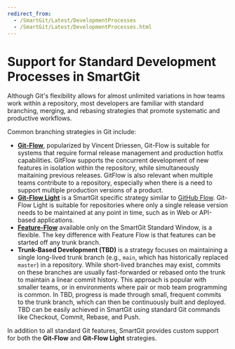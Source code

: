 ```yaml
---
redirect_from:
  - /SmartGit/Latest/DevelopmentProcesses
  - /SmartGit/Latest/DevelopmentProcesses.html
---
```


# Support for Standard Development Processes in SmartGit
Although Git's flexibility allows for almost unlimited variations in how teams work within a repository, most developers are familiar with standard branching, merging, and rebasing strategies that promote systematic and productive workflows.

Common branching strategies in Git include:

- **[Git-Flow](Git-Flow.md)**, popularized by Vincent Driessen, Git-Flow is suitable for systems that require formal release management and production hotfix capabilities.
GitFlow supports the concurrent development of new features in isolation within the repository, while simultaneously maitaining previous releases.
GitFlow is also relevant when multiple teams contribute to a repository, especially when there is a need to support multiple production versions of a product.
- **[Git-Flow Light](Git-Flow-Light.md)** is a SmartGit specific strategy similar to [GitHub Flow](https://docs.github.com/en/get-started/using-github/github-flow). Git-Flow Light is suitable for repositories where only a single release version needs to be maintained at any point in time, such as in Web or API-based applications.
- **[Feature-Flow](Feature-Flow.md)** available only on the SmartGit Standard Window, is a flexible. The key difference with Feature Flow is that features can be started off any trunk branch.
- **Trunk-Based Development (TBD)** is a  strategy focuses on maintaining a single long-lived trunk branch (e.g., `main`, which has historically replaced `master`) in a repository.
While short-lived branches may exist, commits on these branches are usually fast-forwarded or rebased onto the trunk to maintain a linear commit history. This approach is popular with smaller teams, or in environments where pair or mob team programming is common. In TBD, progress is made through small, frequent commits to the trunk branch, which can then be continuously built and deployed. TBD can be easily achieved in SmartGit using standard Git commands like Checkout, Commit, Rebase, and Push.

In addition to all standard Git features, SmartGit provides custom support for both the **Git-Flow** and **Git-Flow Light** strategies.
